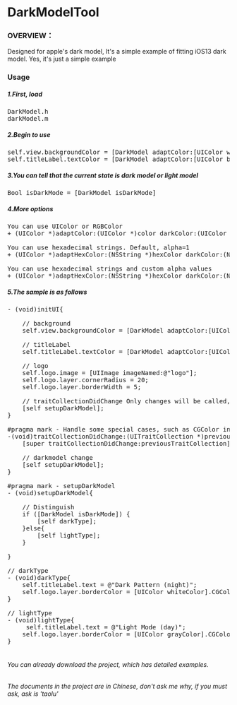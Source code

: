 # DarkModelTool

### OVERVIEW：
Designed for apple's dark model, It's a simple example of fitting iOS13 dark model. Yes, it's just a simple example

### Usage
##### 1.First, load 
<pre>
DarkModel.h 
darkModel.m
</pre>
##### 2.Begin to use
<pre>
self.view.backgroundColor = [DarkModel adaptColor:[UIColor whiteColor] darkColor:[UIColor blackColor]];
self.titleLabel.textColor = [DarkModel adaptColor:[UIColor blackColor] darkColor:[UIColor whiteColor]];
</pre>
##### 3.You can tell that the current state is dark model or light model
<pre>
Bool isDarkMode = [DarkModel isDarkMode]
</pre>
##### 4.More options
<pre>
You can use UIColor or RGBColor
+ (UIColor *)adaptColor:(UIColor *)color darkColor:(UIColor *)darkColor;

You can use hexadecimal strings. Default, alpha=1
+ (UIColor *)adaptHexColor:(NSString *)hexColor darkColor:(NSString *)hexDarkColor;

You can use hexadecimal strings and custom alpha values
+ (UIColor *)adaptHexColor:(NSString *)hexColor darkColor:(NSString *)hexDarkColor alpha:(CGFloat)alpha;
</pre>
##### 5.The sample is as follows
<pre>
- (void)initUI{

    // background
    self.view.backgroundColor = [DarkModel adaptColor:[UIColor whiteColor] darkColor:[UIColor blackColor]];
  
    // titleLabel
    self.titleLabel.textColor = [DarkModel adaptColor:[UIColor blackColor] darkColor:[UIColor whiteColor]];
    
    // logo
    self.logo.image = [UIImage imageNamed:@"logo"];
    self.logo.layer.cornerRadius = 20;
    self.logo.layer.borderWidth = 5;
    
    // traitCollectionDidChange Only changes will be called, so for special requirements, it should be preset
    [self setupDarkModel];
}

#pragma mark - Handle some special cases, such as CGColor in layer, special, text changes caused by light and dark scenes, etc
-(void)traitCollectionDidChange:(UITraitCollection *)previousTraitCollection{
    [super traitCollectionDidChange:previousTraitCollection];
    
    // darkmodel change
    [self setupDarkModel];
}

#pragma mark - setupDarkModel
- (void)setupDarkModel{

    // Distinguish
    if ([DarkModel isDarkMode]) {
        [self darkType];
    }else{
        [self lightType];
    }
    
}

// darkType
- (void)darkType{
    self.titleLabel.text = @"Dark Pattern (night)";
    self.logo.layer.borderColor = [UIColor whiteColor].CGColor;
}

// lightType
- (void)lightType{
     self.titleLabel.text = @"Light Mode (day)";
    self.logo.layer.borderColor = [UIColor grayColor].CGColor;
}

</pre>
###### You can already download the project, which has detailed examples. 
###### The documents in the project are in Chinese, don't ask me why, if you must ask, ask is 'taolu'
